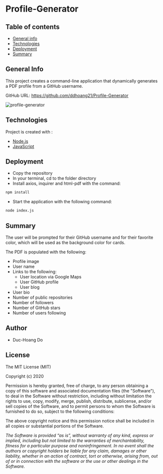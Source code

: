 # Profile-Generator

## Table of contents

- [General info](#general-info)
- [Technologies](#Technologies)
- [Deployment](#Deployment)
- [Summary](#Summary)

## General Info

This project creates a command-line application that dynamically generates a PDF profile from a GitHub username.

GitHub URL: https://github.com/ddhoang21/Profile-Generator

![profile-generator](https://user-images.githubusercontent.com/55167673/73417497-1bc75a80-42cd-11ea-9913-bb35f1a37d25.gif)

## Technologies

Project is created with :

- [Node.js](https://nodejs.org/en/)
- [JavaScript](https://www.javascript.com/)

## Deployment

- Copy the repository
- In your terminal, cd to the folder directory
- Install axios, inquirer and html-pdf with the command:

```sh
npm install
```
- Start the application with the following command:

```sh
node index.js
```

## Summary

The user will be prompted for their GitHub username and for their favorite color, which will be used as the background color for cards.

The PDF is populated with the following:

- Profile image
- User name
- Links to the following:
  - User location via Google Maps
  - User GitHub profile
  - User blog
- User bio
- Number of public repositories
- Number of followers
- Number of GitHub stars
- Number of users following

## Author

- Duc-Hoang Do

## License

The MIT License (MIT)

Copyright (c) 2020

Permission is hereby granted, free of charge, to any person obtaining a copy
of this software and associated documentation files (the "Software"), to deal
in the Software without restriction, including without limitation the rights
to use, copy, modify, merge, publish, distribute, sublicense, and/or sell
copies of the Software, and to permit persons to whom the Software is
furnished to do so, subject to the following conditions:

The above copyright notice and this permission notice shall be included in
all copies or substantial portions of the Software.

*The Software is provided “as is”, without warranty of any kind, express or implied, including but not limited to the warranties of merchantability, fitness for a particular purpose and noninfringement. In no event shall the authors or copyright holders be liable for any claim, damages or other liability, whether in an action of contract, tort or otherwise, arising from, out of or in connection with the software or the use or other dealings in the Software.*